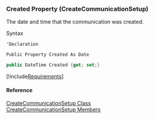 ﻿### Created Property (CreateCommunicationSetup)

The date and time that the communication was created.

Syntax

```vbnet
'Declaration

Public Property Created As Date
```

```csharp
public DateTime Created {get; set;}
```

[!include[Requirements](../partials/requirements.md)]

#### Reference

[CreateCommunicationSetup Class](FChoice.Toolkits.Clarify~FChoice.Toolkits.Clarify.Interfaces.CreateCommunicationSetup.md)  
[CreateCommunicationSetup Members](FChoice.Toolkits.Clarify~FChoice.Toolkits.Clarify.Interfaces.CreateCommunicationSetup_members.md)